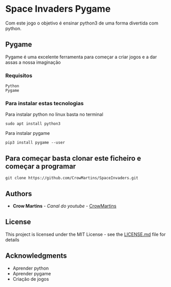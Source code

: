 # Space Invaders Pygame


Com este jogo o objetivo é ensinar python3 de uma forma divertida com python.

## Pygame

Pygame é uma excelente ferramenta para começar a criar jogos e a dar assas a nossa imaginação

### Requisitos


```
Python
Pygame
```

### Para instalar estas tecnologias


Para instalar python no linux basta no terminal

```
sudo apt install python3
```

Para instalar pygame

```
pip3 install pygame --user
```


## Para começar basta clonar este ficheiro e começar a programar

```
git clone https://github.com/CrowMartins/SpaceInvaders.git
```




## Authors

* **Crow Martins** - *Canal do youtube* - [CrowMartins](https://www.youtube.com/channel/UCYrbR7AIYos9fiww9cZYupQ)



## License

This project is licensed under the MIT License - see the [LICENSE.md](LICENSE.md) file for details

## Acknowledgments

* Aprender python
* Aprender pygame
* Criação de jogos

